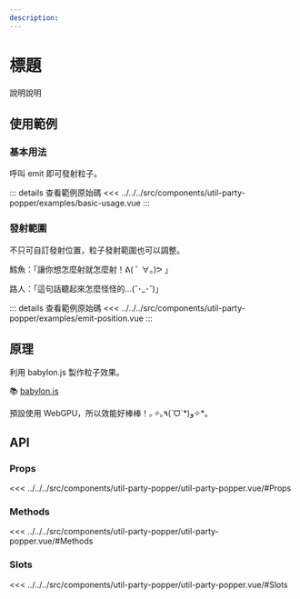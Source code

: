 ```yaml
---
description: 
---
```


<script setup>
import BasicUsage from '../../../src/components/util-party-popper/examples/basic-usage.vue'
import EmitPosition from '../../../src/components/util-party-popper/examples/emit-position.vue'
</script>

# 標題

說明說明

## 使用範例

### 基本用法

呼叫 emit 即可發射粒子。

<basic-usage/>

::: details 查看範例原始碼
<<< ../../../src/components/util-party-popper/examples/basic-usage.vue
:::

### 發射範圍

不只可自訂發射位置，粒子發射範圍也可以調整。

鱈魚：「讓你想怎麼射就怎麼射！ᕕ( ﾟ ∀。)ᕗ 」

路人：「這句話聽起來怎麼怪怪的...(˘･_･˘)」

<emit-position/>

::: details 查看範例原始碼
<<< ../../../src/components/util-party-popper/examples/emit-position.vue
:::

## 原理

利用 babylon.js 製作粒子效果。

📚 [babylon.js](https://doc.babylonjs.com/)

預設使用 WebGPU，所以效能好棒棒！*｡✧*｡٩(ˊᗜˋ*)و✧*｡

## API

### Props

<<< ../../../src/components/util-party-popper/util-party-popper.vue/#Props

### Methods

<<< ../../../src/components/util-party-popper/util-party-popper.vue/#Methods

### Slots

<<< ../../../src/components/util-party-popper/util-party-popper.vue/#Slots
